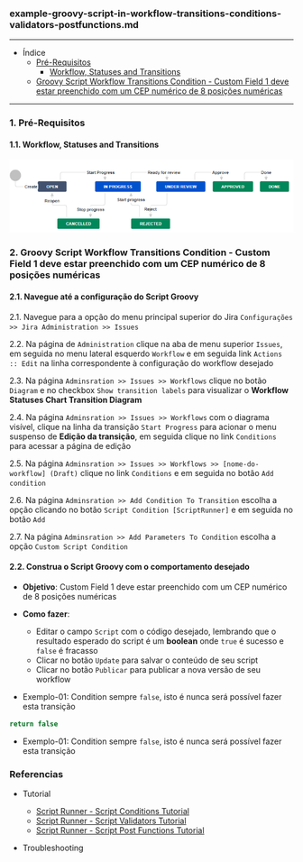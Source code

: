 ### example-groovy-script-in-workflow-transitions-conditions-validators-postfunctions.md

---

* Índice
  * [Pré-Requisitos](#1-pré-requisitos)
    * [Workflow, Statuses and Transitions](#11-workflow-statuses-and-transitions)
  * [Groovy Script Workflow Transitions Condition - Custom Field 1 deve estar preenchido com um CEP numérico de 8 posições numéricas](#2-groovy-script-workflow-transitions-condition---custom-field-1-deve-estar-preenchido-com-um-cep-numérico-de-8-posições-numéricas)

---

### 1. Pré-Requisitos

#### 1.1. Workflow, Statuses and Transitions

![workflow-transtions-diagram-01.png](./workflow-transtions-diagram-01.png)

### 2. Groovy Script Workflow Transitions Condition - Custom Field 1 deve estar preenchido com um CEP numérico de 8 posições numéricas

#### 2.1. Navegue até a configuração do Script Groovy

2.1. Navegue para a opção do menu principal superior do Jira `Configurações >> Jira Administration >> Issues`

2.2. Na página de `Administration` clique na aba de menu superior `Issues`, em seguida no menu lateral esquerdo `Workflow` e em seguida link `Actions :: Edit` na linha correspondente à configuração do workflow desejado

2.3. Na página `Adminsration >> Issues >> Workflows` clique no botão `Diagram` e no checkbox `Show transition labels` para visualizar o __Workflow Statuses Chart Transition Diagram__

2.4. Na página `Adminsration >> Issues >> Workflows` com o diagrama visível, clique na linha da transição `Start Progress` para acionar o menu suspenso de **Edição da transição**, em seguida clique no link `Conditions` para acessar a página de edição

2.5. Na página `Adminsration >> Issues >> Workflows >> [nome-do-workflow] (Draft)` clique no link `Conditions` e em seguida no botão `Add condition`

2.6. Na página `Adminsration >> Add Condition To Transition` escolha a opção clicando no botão `Script Condition [ScriptRunner]` e em seguida no botão `Add`

2.7. Na página `Adminsration >> Add Parameters To Condition` escolha a opção `Custom Script Condition`

#### 2.2. Construa o Script Groovy com o comportamento desejado

* **Objetivo**: Custom Field 1 deve estar preenchido com um CEP numérico de 8 posições numéricas
* **Como fazer**: 
  * Editar o campo `Script` com o código desejado, lembrando que o resultado esperado do script é um __boolean__ onde `true` é sucesso e `false` é fracasso
  * Clicar no botão `Update` para salvar o conteúdo de seu script
  * Clicar no botão `Publicar` para publicar a nova versão de seu workflow

* Exemplo-01: Condition sempre `false`, isto é nunca será possível fazer esta transição

```groovy
return false
```

* Exemplo-01: Condition sempre `false`, isto é nunca será possível fazer esta transição


### Referencias

* Tutorial
  * [Script Runner - Script Conditions Tutorial](https://scriptrunner.adaptavist.com/latest/jira/tutorials/scripted-conditions-tutorial.html)
  * [Script Runner - Script Validators Tutorial](https://scriptrunner.adaptavist.com/latest/jira/tutorials/scripted-validators-tutorial.html)
  * [Script Runner - Script Post Functions Tutorial](https://scriptrunner.adaptavist.com/latest/jira/tutorials/scripted-post-functions-tutorial.html)

* Troubleshooting
